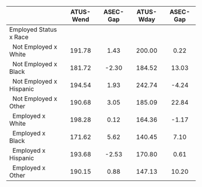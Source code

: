 
|                      |    ATUS-Wend |     ASEC-Gap |    ATUS-Wday |     ASEC-Gap |
| -------------------- | :----------: | :----------: | :----------: | :----------: |
| Employed Status x Race |              |              |              |              |
| &nbsp;&nbsp;Not Employed x White |       191.78 |         1.43 |       200.00 |         0.22 |
| &nbsp;&nbsp;Not Employed x Black |       181.72 |        -2.30 |       184.52 |        13.03 |
| &nbsp;&nbsp;Not Employed x Hispanic |       194.54 |         1.93 |       242.74 |        -4.24 |
| &nbsp;&nbsp;Not Employed x Other |       190.68 |         3.05 |       185.09 |        22.84 |
| &nbsp;&nbsp;Employed x White |       198.28 |         0.12 |       164.36 |        -1.17 |
| &nbsp;&nbsp;Employed x Black |       171.62 |         5.62 |       140.45 |         7.10 |
| &nbsp;&nbsp;Employed x Hispanic |       193.68 |        -2.53 |       170.80 |         0.61 |
| &nbsp;&nbsp;Employed x Other |       190.15 |         0.88 |       147.13 |        10.20 |

